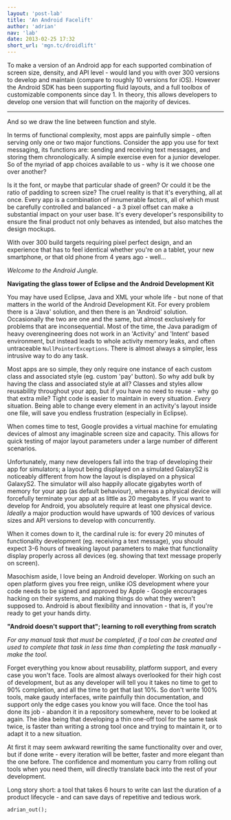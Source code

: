 ```yaml
---
layout: 'post-lab'
title: 'An Android Facelift'
author: 'adrian'
nav: 'lab'
date: 2013-02-25 17:32
short_url: 'mgn.tc/droidlift'
---
```

To make a version of an Android app for each supported combination of screen size, density, and API level - would land you with over 300 versions to develop and maintain (compare to roughly 10 versions for iOS). However the Android SDK has been supporting fluid layouts, and a full toolbox of customizable components since day 1. In theory, this allows developers to develop one version that will function on the majority of devices.

---

And so we draw the line between function and style.

In terms of functional complexity, most apps are painfully simple - often serving only one or two major functions. Consider the app you use for text messaging, its functions are: sending and receiving text messages, and storing them chronologically. A simple exercise even for a junior developer. So of the myriad of app choices available to us - why is it we choose one over another?

Is it the font, or maybe that particular shade of green? Or could it be the ratio of padding to screen size? The cruel reality is that it's everything, all at once. Every app is a combination of innumerable factors, all of which must be carefully controlled and balanced - a 3 pixel offset can make a substantial impact on your user base. It's every developer's responsibility to ensure the final product not only behaves as intended, but also matches the design mockups.

With over 300 build targets requiring pixel perfect design, and an experience that has to feel identical whether you're on a tablet, your new smartphone, or that old phone from 4 years ago - well...

*Welcome to the Android Jungle.*

**Navigating the glass tower of Eclipse and the Android Development Kit**

You may have used Eclipse, Java and XML your whole life - but none of that matters in the world of the Android Development Kit.  For every problem there is a 'Java' solution, and then there is an 'Android' solution.  Occasionally the two are one and the same, but almost exclusively for problems that are inconsequential. Most of the time, the Java paradigm of heavy overengineering does not work in an 'Activity' and 'Intent' based environment, but instead leads to whole activity memory leaks, and often untraceable `NullPointerExceptions`. There is almost always a simpler, less intrusive way to do any task.

Most apps are so simple, they only require one instance of each custom class and associated style (eg. custom 'pay' button). So why add bulk by having the class and associated style at all? Classes and styles allow reusability throughout your app, but if you have no need to reuse - why go that extra mile? Tight code is easier to maintain in every situation. *Every* situation. Being able to change every element in an activity's layout inside one file, will save you endless frustration (especially in Eclipse).

When comes time to test, Google provides a virtual machine for emulating devices of almost any imaginable screen size and capacity. This allows for quick testing of major layout parameters under a large number of different scenarios.

Unfortunately, many new developers fall into the trap of developing their app for simulators; a layout being displayed on a simulated GalaxyS2 is noticeably different from how the layout is displayed on a physical GalaxyS2. The simulator will also happily allocate gigabytes worth of memory for your app (as default behaviour), whereas a physical device will forcefully terminate your app at as little as 20 megabytes. If you want to develop for Android, you absolutely require at least one physical device. *Ideally* a major production would have upwards of 100 devices of various sizes and API versions to develop with concurrently.

When it comes down to it, the cardinal rule is: for every 20 minutes of functionality development (eg. receiving a text message), you should expect 3-6 hours of tweaking layout parameters to make that functionality display properly across all devices (eg. showing that text message properly on screen).

Masochism aside, I love being an Android developer. Working on such an open platform gives you free reign, unlike iOS development where your code needs to be signed and approved by Apple - Google encourages hacking on their systems, and making things do what they weren't supposed to. Android is about flexibility and innovation - that is, if you're ready to get your hands dirty.

**"Android doesn't support that"; learning to roll everything from scratch**

*For any manual task that must be completed, if a tool can be created and used to complete that task in less time than completing the task manually - make the tool.*

Forget everything you know about reusability, platform support, and every case you won't face. Tools are almost always overlooked for their high cost of development, but as any developer will tell you it takes no time to get to 90% completion, and all the time to get that last 10%. So don't write 100% tools, make gaudy interfaces, write painfully thin documentation, and support only the edge cases you know you will face. Once the tool has done its job - abandon it in a repository somewhere, never to be looked at again. The idea being that developing a thin one-off tool for the same task twice, is faster than writing a strong tool once and trying to maintain it, or to adapt it to a new situation.

At first it may seem awkward rewriting the same functionality over and over, but if done write - every iteration will be better, faster and more elegant than the one before. The confidence and momentum you carry from rolling out tools when you need them, will directly translate back into the rest of your development.

Long story short: a tool that takes 6 hours to write can last the duration of a product lifecycle - and can save days of repetitive and tedious work.

`adrian_out();`